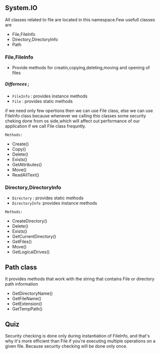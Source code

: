 ## System.IO 

All classes related to file are located in this namespace.Few usefull classes are

- File,FileInfo
- Directory,DirectoryInfo
- Path


### File,FileInfo

- Provide methods for creatin,copying,deleting,moving and opening of files

##### Differnces ;

- `FileInfo` : provides instance methods
- `File` : provides static methods


if  we need only few opertions then we can use File class, else we 
can use FileInfo class because whenever we calling this classes some 
security cheking done from os side,which will affect out performance
of our application if we call File class frequntly.

`Methods:`

- Create()
- Copy()
- Delete()
- Exists()
- GetAttributes()
- Move()
- ReadAllText()


### Directory,DirectoryInfo

- `Directory` : provides static methods
- `DirectoryInfo` :provides instance methods


`Methods:`

- CreateDirectory()
- Delete()
- Exists()
- GetCurrentDirectory()
- GetFiles()
- Move()
- GetLogicalDrives()


## Path class

It provides methods that work with the string that contains File or directory path 
information


- GetDirectoryName()
- GetFileName()
- GetExtension()
- GetTempPath()



## Quiz

Security checking is done only during instantiation of FileInfo, and that's 
why it's more efficient than File if you're executing multiple operations 
on a given file. Because security checking will be done only once.



